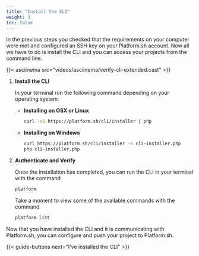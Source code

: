 ```yaml
---
title: "Install the CLI"
weight: 3
toc: false
---
```


In the previous steps you checked that the requirements on your computer were met and configured an SSH key on your Platform.sh account. Now all we have to do is install the CLI and you can access your projects from the command line.

{{< asciinema src="videos/asciinema/verify-cli-extended.cast" >}}

1. **Install the CLI**

    In your terminal run the following command depending on your operating system:

    * **Installing on OSX or Linux**

       ```bash
       curl -sS https://platform.sh/cli/installer | php
       ```

    * **Installing on Windows**

       ```bash
       curl https://platform.sh/cli/installer -o cli-installer.php
       php cli-installer.php
       ```

2. **Authenticate and Verify**

   Once the installation has completed, you can run the CLI in your terminal with the command

   ```bash
   platform
   ```

   Take a moment to view some of the available commands with the command

   ```bash
   platform list
   ```

Now that you have installed the CLI and it is communicating with Platform.sh, you can configure and push your project to Platform.sh.

{{< guide-buttons next="I've installed the CLI" >}}
